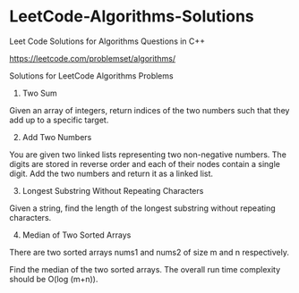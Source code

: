# LeetCode-Algorithms-Solutions
Leet Code Solutions for Algorithms Questions in C++

https://leetcode.com/problemset/algorithms/

Solutions for LeetCode Algorithms Problems

1) Two Sum

Given an array of integers, return indices of the two numbers such that they add up to a specific target.

2) Add Two Numbers

You are given two linked lists representing two non-negative numbers. The digits are stored in reverse order and each of their nodes contain a single digit. Add the two numbers and return it as a linked list.

3) Longest Substring Without Repeating Characters

Given a string, find the length of the longest substring without repeating characters.

4) Median of Two Sorted Arrays

There are two sorted arrays nums1 and nums2 of size m and n respectively.

Find the median of the two sorted arrays. The overall run time complexity should be O(log (m+n)).
